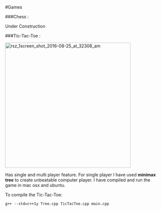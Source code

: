 #Games 

###Chess :

Under Construction


###Tic-Tac-Toe : 

<img width="406" alt="rsz_1screen_shot_2016-08-25_at_32308_am" src="https://cloud.githubusercontent.com/assets/2760550/17961995/46e46b02-6a74-11e6-9f0c-df659c5d63cd.png">
 
Has single and multi player feature. For single player I have used **minimax tree** to create unbeatable computer player. 
I have compiled and run the game in mac osx and ubuntu. 

To compile the Tic-Tac-Toe:

    g++ --std=c++1y Tree.cpp TicTacToe.cpp main.cpp
